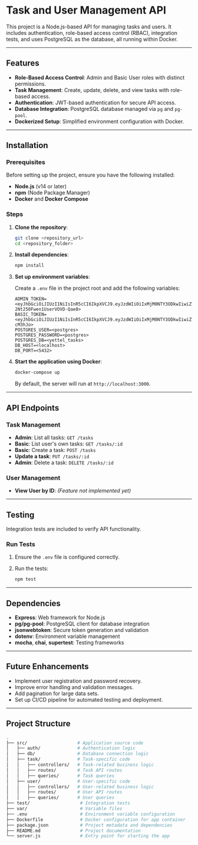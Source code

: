 # Task and User Management API

This project is a Node.js-based API for managing tasks and users. It includes authentication, role-based access control (RBAC), integration tests, and uses PostgreSQL as the database, all running within Docker.

---

## Features

- **Role-Based Access Control**: Admin and Basic User roles with distinct permissions.
- **Task Management**: Create, update, delete, and view tasks with role-based access.
- **Authentication**: JWT-based authentication for secure API access.
- **Database Integration**: PostgreSQL database managed via `pg` and `pg-pool`.
- **Dockerized Setup**: Simplified environment configuration with Docker.

---

## Installation

### Prerequisites

Before setting up the project, ensure you have the following installed:

- **Node.js** (v14 or later)
- **npm** (Node Package Manager)
- **Docker** and **Docker Compose**

### Steps

1. **Clone the repository**:

    ```bash
    git clone <repository_url>
    cd <repository_folder>
    ```

2. **Install dependencies**:

    ```bash
    npm install
    ```

3. **Set up environment variables**:

    Create a `.env` file in the project root and add the following variables:

    ```plaintext
    ADMIN_TOKEN=<eyJhbGciOiJIUzI1NiIsInR5cCI6IkpXVCJ9.eyJzdWIiOiIxMjM0NTY3ODkwIiwiZW1haWwiOiJqYW5lLnNtaXRoQGV4YW1wbGUuY29tIiwicGFzc3dvcmQiOjEyM30.N0XyxvraWN9ZgUgQXh-2Nt250Fwen1UserVOVD-Qae8>
    BASIC_TOKEN=<eyJhbGciOiJIUzI1NiIsInR5cCI6IkpXVCJ9.eyJzdWIiOiIxMjM0NTY3ODkwIiwiZW1haWwiOiJqb2huLmRvZUBleGFtcGxlLmNvbSIsInBhc3N3b3JkIjoxMjN9.pwqgNnGWrs0mwkVJlcNSQjsBBK98wbZtOl8Y-cM3hJo>
    POSTGRES_USER=<postgres>
    POSTGRES_PASSWORD=<postgres>
    POSTGRES_DB=<yettel_tasks>
    DB_HOST=<localhost>
    DB_PORT=<5432>
    ```

4. **Start the application using Docker**:

    ```bash
    docker-compose up
    ```

    By default, the server will run at `http://localhost:3000`.

---

## API Endpoints

### Task Management

- **Admin**: List all tasks: `GET /tasks`
- **Basic**: List user's own tasks: `GET /tasks/:id`
- **Basic**: Create a task: `POST /tasks`
- **Update a task**: `PUT /tasks/:id`
- **Admin**: Delete a task: `DELETE /tasks/:id`

### User Management

- **View User by ID**: *(Feature not implemented yet)*

---

## Testing

Integration tests are included to verify API functionality.

### Run Tests

1. Ensure the `.env` file is configured correctly.
2. Run the tests:

    ```bash
    npm test
    ```

---

## Dependencies

- **Express**: Web framework for Node.js
- **pg/pg-pool**: PostgreSQL client for database integration
- **jsonwebtoken**: Secure token generation and validation
- **dotenv**: Environment variable management
- **mocha**, **chai**, **supertest**: Testing frameworks

---

## Future Enhancements

- Implement user registration and password recovery.
- Improve error handling and validation messages.
- Add pagination for large data sets.
- Set up CI/CD pipeline for automated testing and deployment.

---

## Project Structure

```bash
.
├── src/                   # Application source code
│   ├── auth/              # Authentication logic
│   ├── db/                # Database connection logic
│   ├── task/              # Task-specific code
│   │   ├── controllers/   # Task-related business logic
│   │   ├── routes/        # Task API routes
│   │   ├── queries/       # Task queries
│   ├── user/              # User-specific code
│   │   ├── controllers/   # User-related business logic
│   │   ├── routes/        # User API routes
│   │   ├── queries/       # User queries
├── test/                   # Integration tests
├── var/                    # Variable files
├── .env                    # Environment variable configuration
├── Dockerfile              # Docker configuration for app container
├── package.json            # Project metadata and dependencies
├── README.md               # Project documentation
└── server.js               # Entry point for starting the app

